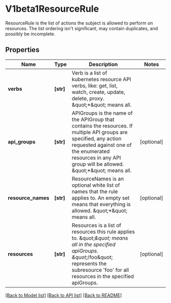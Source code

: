 # V1beta1ResourceRule

ResourceRule is the list of actions the subject is allowed to perform on resources. The list ordering isn't significant, may contain duplicates, and possibly be incomplete.

## Properties
Name | Type | Description | Notes
------------ | ------------- | ------------- | -------------
**verbs** | **[str]** | Verb is a list of kubernetes resource API verbs, like: get, list, watch, create, update, delete, proxy.  \&quot;*\&quot; means all. | 
**api_groups** | **[str]** | APIGroups is the name of the APIGroup that contains the resources.  If multiple API groups are specified, any action requested against one of the enumerated resources in any API group will be allowed.  \&quot;*\&quot; means all. | [optional] 
**resource_names** | **[str]** | ResourceNames is an optional white list of names that the rule applies to.  An empty set means that everything is allowed.  \&quot;*\&quot; means all. | [optional] 
**resources** | **[str]** | Resources is a list of resources this rule applies to.  \&quot;*\&quot; means all in the specified apiGroups.  \&quot;*/foo\&quot; represents the subresource &#39;foo&#39; for all resources in the specified apiGroups. | [optional] 

[[Back to Model list]](../README.md#documentation-for-models) [[Back to API list]](../README.md#documentation-for-api-endpoints) [[Back to README]](../README.md)


